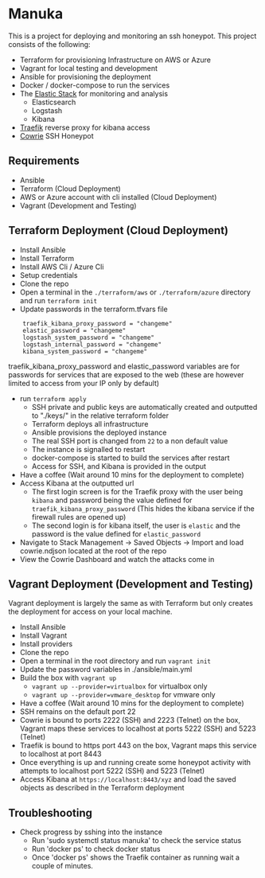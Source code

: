 # Manuka

This is a project for deploying and monitoring an ssh honeypot. This project consists of the following:

- Terraform for provisioning Infrastructure on AWS or Azure
- Vagrant for local testing and development
- Ansible for provisioning the deployment
- Docker / docker-compose to run the services
- The [Elastic Stack](https://github.com/elastic) for monitoring and analysis
    - Elasticsearch
    - Logstash
    - Kibana
- [Traefik](https://github.com/traefik/traefik) reverse proxy for kibana access
- [Cowrie](https://github.com/cowrie/cowrie) SSH Honeypot

## Requirements

- Ansible
- Terraform (Cloud Deployment)
- AWS or Azure account with cli installed (Cloud Deployment)
- Vagrant (Development and Testing)

## Terraform Deployment (Cloud Deployment)

- Install Ansible
- Install Terraform
- Install AWS Cli / Azure Cli
- Setup credentials
- Clone the repo
- Open a terminal in the `./terraform/aws` or `./terraform/azure` directory and run `terraform init`
- Update passwords in the terraform.tfvars file
```
    traefik_kibana_proxy_password = "changeme"
    elastic_password = "changeme"
    logstash_system_password = "changeme"
    logstash_internal_password = "changeme"
    kibana_system_password = "changeme"
```
traefik_kibana_proxy_password and elastic_password variables are for passwords for services that are exposed to the web (these are however limited to access from your IP only by default)
- run `terraform apply`
    - SSH private and public keys are automatically created and outputted to "./keys/" in the relative terraform folder
    - Terraform deploys all infrastructure
    - Ansible provisions the deployed instance
    - The real SSH port is changed from `22` to a non default value
    - The instance is signalled to restart
    - docker-compose is started to build the services after restart
    - Access for SSH, and Kibana is provided in the output
- Have a coffee (Wait around 10 mins for the deployment to complete)
- Access Kibana at the outputted url
    - The first login screen is for the Traefik proxy with the user being `kibana` and password being the value defined for `traefik_kibana_proxy_password` (This hides the kibana service if the firewall rules are opened up)
    - The second login is for kibana itself, the user is `elastic` and the password is the value defined for `elastic_password`
- Navigate to Stack Management -> Saved Objects -> Import and load cowrie.ndjson located at the root of the repo
- View the Cowrie Dashboard and watch the attacks come in

## Vagrant Deployment (Development and Testing)

Vagrant deployment is largely the same as with Terraform but only creates the deployment for access on your local machine.

- Install Ansible
- Install Vagrant
- Install providers
- Clone the repo
- Open a terminal in the root directory and run `vagrant init`
- Update the password variables in ./ansible/main.yml
- Build the box with `vagrant up`
    -   `vagrant up --provider=virtualbox` for virtualbox only
    -   `vagrant up --provider=vmware_desktop` for vmware only
- Have a coffee (Wait around 10 mins for the deployment to complete)
- SSH remains on the default port 22
- Cowrie is bound to ports 2222 (SSH) and 2223 (Telnet) on the box, Vagrant maps these services to localhost at ports 5222 (SSH) and 5223 (Telnet)
- Traefik is bound to https port 443 on the box, Vagrant maps this service to localhost at port 8443
- Once everything is up and running create some honeypot activity with attempts to localhost port 5222 (SSH) and 5223 (Telnet)
- Access Kibana at `https://localhost:8443/xyz` and load the saved objects as described in the Terraform deployment

## Troubleshooting

  - Check progress by sshing into the instance
    - Run 'sudo systemctl status manuka' to check the service status
    - Run 'docker ps' to check docker status
    - Once 'docker ps' shows the Traefik container as running wait a couple of minutes.
